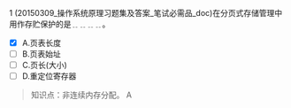 1
(20150309_操作系统原理习题集及答案_笔试必需品_doc)在分页式存储管理中用作存贮保护的是﹎﹎﹎﹎。
- [x] A.页表长度 
- [ ] B.页表始址 
- [ ] C.页长(大小) 
- [ ] D.重定位寄存器

> 知识点：非连续内存分配。
> A
